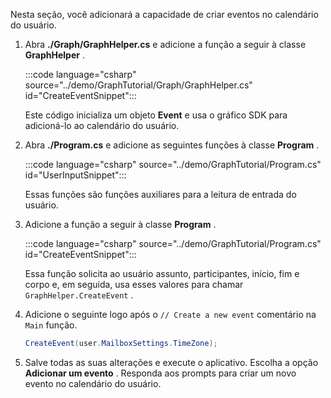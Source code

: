 <!-- markdownlint-disable MD002 MD041 -->

Nesta seção, você adicionará a capacidade de criar eventos no calendário do usuário.

1. Abra **./Graph/GraphHelper.cs** e adicione a função a seguir à classe **GraphHelper** .

    :::code language="csharp" source="../demo/GraphTutorial/Graph/GraphHelper.cs" id="CreateEventSnippet":::

    Este código inicializa um objeto **Event** e usa o gráfico SDK para adicioná-lo ao calendário do usuário.

1. Abra **./Program.cs** e adicione as seguintes funções à classe **Program** .

    :::code language="csharp" source="../demo/GraphTutorial/Program.cs" id="UserInputSnippet":::

    Essas funções são funções auxiliares para a leitura de entrada do usuário.

1. Adicione a função a seguir à classe **Program** .

    :::code language="csharp" source="../demo/GraphTutorial/Program.cs" id="CreateEventSnippet":::

    Essa função solicita ao usuário assunto, participantes, início, fim e corpo e, em seguida, usa esses valores para chamar `GraphHelper.CreateEvent` .

1. Adicione o seguinte logo após o `// Create a new event` comentário na `Main` função.

    ```csharp
    CreateEvent(user.MailboxSettings.TimeZone);
    ```

1. Salve todas as suas alterações e execute o aplicativo. Escolha a opção **Adicionar um evento** . Responda aos prompts para criar um novo evento no calendário do usuário.

